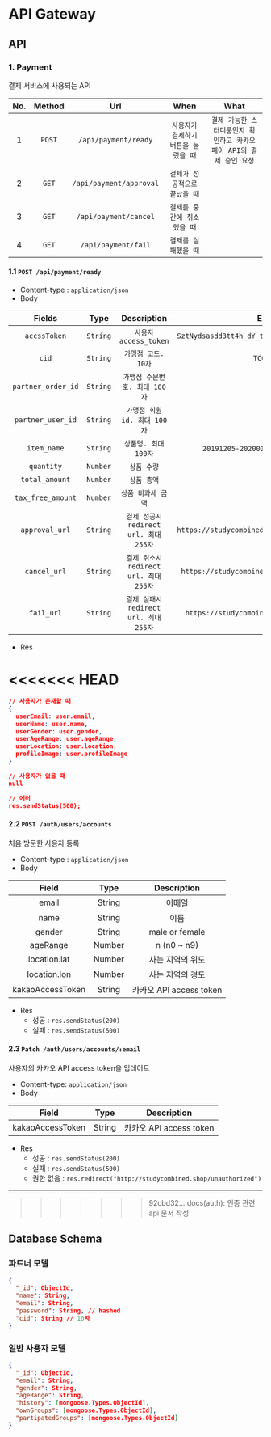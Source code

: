 # API Gateway

## API

### 1. Payment

결제 서비스에 사용되는 API

| No. | Method |           Url           |                 When                 |                                 What                                 |
| :-: | :----: | :---------------------: | :----------------------------------: | :------------------------------------------------------------------: |
|  1  | `POST` |  `/api/payment/ready`   | `사용자가 결제하기 버튼을 눌렀을 때` | `결제 가능한 스터디룸인지 확인하고 카카오 페이 API의 결제 승인 요청` |
|  2  | `GET`  | `/api/payment/approval` |    `결제가 성공적으로 끝났을 때`     |                                                                      |
|  3  | `GET`  |  `/api/payment/cancel`  |     `결제를 중간에 취소했을 때`      |
|  4  | `GET`  |   `/api/payment/fail`   |         `결제를 실패했을 때`         |

#### 1.1 `POST /api/payment/ready`

- Content-type : `application/json`
- Body

|       Fields       |   Type   |              Description               |                      Example                      |
| :----------------: | :------: | :------------------------------------: | :-----------------------------------------------: |
|    `accssToken`    | `String` |         `사용자 access_token`          | `SztNydsasdd3tt4h_dY_tus9D68CJudskajfdsasdftV7Aw` |
|       `cid`        | `String` |          `가맹점 코드. 10자`           |                   `TC0ONETIME`                    |
| `partner_order_id` | `String` |     `가맹점 주문번호. 최대 100자`      |                                                   |
| `partner_user_id`  | `String` |      `가맹점 회원 id. 최대 100자`      |                                                   |
|    `item_name`     | `String` |          `상품명. 최대 100자`          |      `20191205-20200120 201호 월수 8시-10시`      |
|     `quantity`     | `Number` |              `상품 수량`               |                        `1`                        |
|   `total_amount`   | `Number` |              `상품 총액`               |                      `50000`                      |
| `tax_free_amount`  | `Number` |           `상품 비과세 금액`           |                        `0`                        |
|   `approval_url`   | `String` | `결제 성공시 redirect url. 최대 255자` | `https://studycombined:8000/api/payment/approval` |
|    `cancel_url`    | `String` | `결제 취소시 redirect url. 최대 255자` |  `https://studycombined:8000/api/payment/cancel`  |
|     `fail_url`     | `String` | `결제 실패시 redirect url. 최대 255자` |   `https://studycombined:8000/api/payment/fail`   |

- Res

<<<<<<< HEAD
=======
```json
// 사용자가 존재할 때
{
  userEmail: user.email,
  userName: user.name,
  userGender: user.gender,
  userAgeRange: user.ageRange,
  userLocation: user.location,
  profileImage: user.profileImage
}

// 사용자가 없을 때
null

// 에러
res.sendStatus(500);
```

#### 2.2 `POST /auth/users/accounts`

처음 방문한 사용자 등록

- Content-type : `application/json`
- Body

|      Field       |  Type  |       Description       |
| :--------------: | :----: | :---------------------: |
|      email       | String |         이메일          |
|       name       | String |          이름           |
|      gender      | String |     male or female      |
|     ageRange     | Number |       n (n0 ~ n9)       |
|   location.lat   | Number |    사는 지역의 위도     |
|   location.lon   | Number |    사는 지역의 경도     |
| kakaoAccessToken | String | 카카오 API access token |

- Res
  - 성공 : `res.sendStatus(200)`
  - 실패 : `res.sendStatus(500)`

#### 2.3 `Patch /auth/users/accounts/:email`

사용자의 카카오 API access token을 업데이트

- Content-type: `application/json`
- Body

|      Field       |  Type  |       Description       |
| :--------------: | :----: | :---------------------: |
| kakaoAccessToken | String | 카카오 API access token |

- Res
  - 성공 : `res.sendStatus(200)`
  - 실패 : `res.sendStatus(500)`
  - 권한 없음 : `res.redirect("http://studycombined.shop/unauthorized")`



---

>>>>>>> 92cbd32... docs(auth): 인증 관련 api 문서 작성
## Database Schema

### 파트너 모델

```json
{
  "_id": ObjectId,
  "name": String,
  "email": String,
  "password": String, // hashed
  "cid": String // 10자
}
```

### 일반 사용자 모델

```json
{
  "_id": ObjectId,
  "email": String,
  "gender": String,
  "ageRange": String,
  "history": [mongoose.Types.ObjectId],
  "ownGroups": [mongoose.Types.ObjectId],
  "partipatedGroups": [mongoose.Types.ObjectId]
}
```
